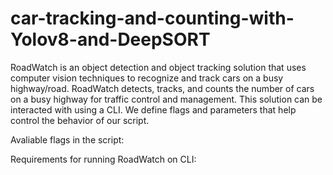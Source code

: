 # car-tracking-and-counting-with-Yolov8-and-DeepSORT
RoadWatch is an object detection and object tracking solution that uses computer vision techniques to recognize and track cars on a busy highway/road. 
RoadWatch detects, tracks, and counts the number of cars on a busy highway for traffic control and management. 
This solution can be interacted with using a CLI. We define flags and parameters that help control the
behavior of our script. 

Avaliable flags in the script: 

Requirements for running RoadWatch on CLI: 








